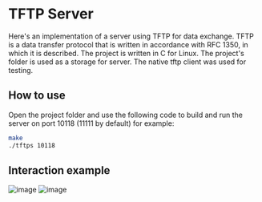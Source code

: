 # TFTP Server

Here's an implementation of a server using TFTP for data exchange.
TFTP is a data transfer protocol that is written in accordance with RFC 1350, in which it is described.
The project is written in C for Linux.
The project's folder is used as a storage for server.
The native tftp client was used for testing.

## How to use

Open the project folder and use the following code to build and run the server on port 10118 (11111 by default) for example:

```sh
make
./tftps 10118
```

## Interaction example
  ![image](https://i.imgur.com/v8NDsqN.png)
  ![image](https://i.imgur.com/YF0MsQo.png)